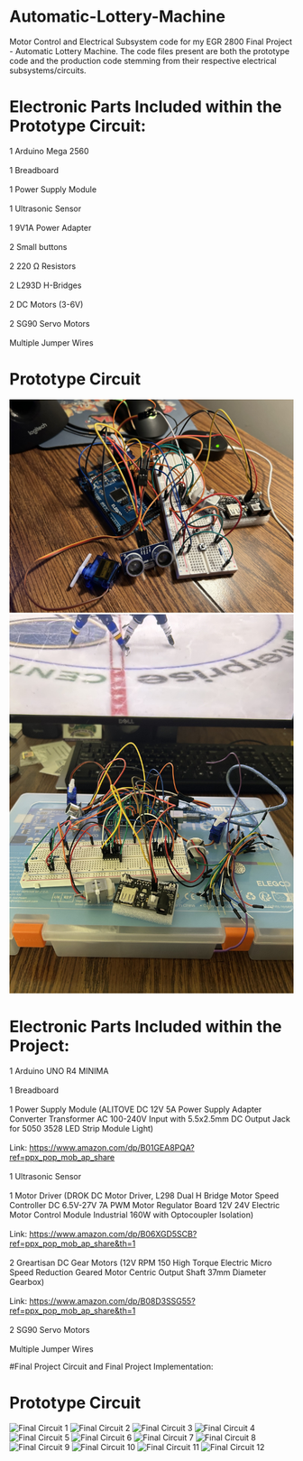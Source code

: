 # Automatic-Lottery-Machine
Motor Control and Electrical Subsystem code for my EGR 2800 Final Project - Automatic Lottery Machine. The code files present are both the prototype code and the production code stemming from their respective electrical subsystems/circuits. 

# Electronic Parts Included within the Prototype Circuit:
1 Arduino Mega 2560
<br>
<br>
1 Breadboard
<br>
<br>
1 Power Supply Module
<br>
<br>
1 Ultrasonic Sensor
<br>
<br>
1 9V1A Power Adapter
<br>
<br>
2 Small buttons
<br>
<br>
2 220 Ω Resistors
<br>
<br>
2 L293D H-Bridges
<br>
<br>
2 DC Motors (3-6V)
<br>
<br>
2 SG90 Servo Motors
<br>
<br>
Multiple Jumper Wires

# Prototype Circuit
![Prototype Circuit 1](https://github.com/joshuapagonas/Automatic-Lottery-Machine/blob/main/Images/EGR_2800_Final_Project_Prototype_Circuit_1.jpeg?raw=true)
![Prototype Circuit 2](https://github.com/joshuapagonas/Automatic-Lottery-Machine/blob/main/Images/EGR_2800_Final_Project_Prototype_Circuit_2.jpeg?raw=true)

# Electronic Parts Included within the Project:
1 Arduino UNO R4 MINIMA
<br>
<br>
1 Breadboard
<br>
<br>
1 Power Supply Module (ALITOVE DC 12V 5A Power Supply Adapter Converter Transformer AC 100-240V Input with 5.5x2.5mm DC Output Jack for 5050 3528 LED Strip Module Light)
<br>
<br>
  Link: https://www.amazon.com/dp/B01GEA8PQA?ref=ppx_pop_mob_ap_share
<br>
<br>
1 Ultrasonic Sensor
<br>
<br>
1 Motor Driver (DROK DC Motor Driver, L298 Dual H Bridge Motor Speed Controller DC 6.5V-27V 7A PWM Motor Regulator Board 12V 24V Electric Motor Control Module Industrial 160W with Optocoupler Isolation)
<br> 
<br>
  Link: https://www.amazon.com/dp/B06XGD5SCB?ref=ppx_pop_mob_ap_share&th=1
<br>
<br>
2 Greartisan DC Gear Motors (12V RPM 150 High Torque Electric Micro Speed Reduction Geared Motor Centric Output Shaft 37mm Diameter Gearbox)
<br>
<br>
  Link: https://www.amazon.com/dp/B08D3SSG55?ref=ppx_pop_mob_ap_share&th=1
<br>
<br>
2 SG90 Servo Motors
<br>
<br>
Multiple Jumper Wires

#Final Project Circuit and Final Project Implementation:
# Prototype Circuit
![Final Circuit 1](https://github.com/joshuapagonas/Automatic-Lottery-Machine/blob/main/Images/EGR_2800_Final_Project_Final_Circuit_1.jpeg?raw=true)
![Final Circuit 2](https://github.com/joshuapagonas/Automatic-Lottery-Machine/blob/main/Images/EGR_2800_Final_Project_Final_Circuit_2.jpeg?raw=true)
![Final Circuit 3](https://github.com/joshuapagonas/Automatic-Lottery-Machine/blob/main/Images/EGR_2800_Final_Project_Final_Circuit_3.jpeg?raw=true)
![Final Circuit 4](https://github.com/joshuapagonas/Automatic-Lottery-Machine/blob/main/Images/EGR_2800_Final_Project_Final_Circuit_4.jpeg?raw=true)
![Final Circuit 5](https://github.com/joshuapagonas/Automatic-Lottery-Machine/blob/main/Images/EGR_2800_Final_Project_Final_Circuit_5.jpeg?raw=true)
![Final Circuit 6](https://github.com/joshuapagonas/Automatic-Lottery-Machine/blob/main/Images/EGR_2800_Final_Project_Final_Circuit_6.jpeg?raw=true)
![Final Circuit 7](https://github.com/joshuapagonas/Automatic-Lottery-Machine/blob/main/Images/EGR_2800_Final_Project_Final_Circuit_7.jpeg?raw=true)
![Final Circuit 8](https://github.com/joshuapagonas/Automatic-Lottery-Machine/blob/main/Images/EGR_2800_Final_Project_Final_Circuit_8.jpeg?raw=true)
![Final Circuit 9](https://github.com/joshuapagonas/Automatic-Lottery-Machine/blob/main/Images/EGR_2800_Final_Project_Final_Circuit_9.jpeg?raw=true)
![Final Circuit 10](https://github.com/joshuapagonas/Automatic-Lottery-Machine/blob/main/Images/EGR_2800_Final_Project_Final_Circuit_10.jpeg?raw=true)
![Final Circuit 11](https://github.com/joshuapagonas/Automatic-Lottery-Machine/blob/main/Images/EGR_2800_Final_Project_Final_Circuit_11.jpeg?raw=true)
![Final Circuit 12](https://github.com/joshuapagonas/Automatic-Lottery-Machine/blob/main/Images/EGR_2800_Final_Project_Final_Circuit_12.jpeg?raw=true)
